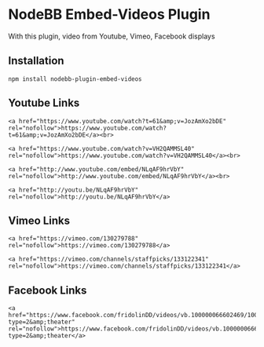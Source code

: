 # NodeBB Embed-Videos Plugin

With this plugin, video from Youtube, Vimeo, Facebook displays

## Installation

    npm install nodebb-plugin-embed-videos
    
    
 
 ## Youtube Links
 
    <a href="https://www.youtube.com/watch?t=61&amp;v=JozAmXo2bDE" rel="nofollow">https://www.youtube.com/watch?t=61&amp;v=JozAmXo2bDE</a><br>

    <a href="https://www.youtube.com/watch?v=VH2QAMMSL40" rel="nofollow">https://www.youtube.com/watch?v=VH2QAMMSL40</a><br>

    <a href="http://www.youtube.com/embed/NLqAF9hrVbY" rel="nofollow">http://www.youtube.com/embed/NLqAF9hrVbY</a><br>

    <a href="http://youtu.be/NLqAF9hrVbY" rel="nofollow">http://youtu.be/NLqAF9hrVbY</a>
 
 
 ## Vimeo Links
    
    <a href="https://vimeo.com/130279788" rel="nofollow">https://vimeo.com/130279788</a>

    <a href="https://vimeo.com/channels/staffpicks/133122341" rel="nofollow">https://vimeo.com/channels/staffpicks/133122341</a>
 
 
 ## Facebook Links
 
    <a href="https://www.facebook.com/fridolinDD/videos/vb.100000066602469/1007904135888464/?type=2&amp;theater" rel="nofollow">https://www.facebook.com/fridolinDD/videos/vb.100000066602469/1007904135888464/?type=2&amp;theater</a>
    
